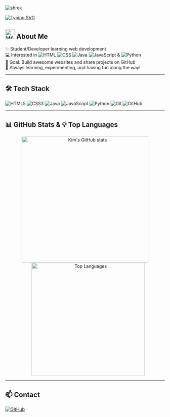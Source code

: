 ![shrek](https://media4.giphy.com/media/v1.Y2lkPTc5MGI3NjExZnlveHl6Nmx2dzRsMGw1ZHFwczZ3amZydHM3eHI0cWtlZjdhdHE2eSZlcD12MV9pbnRlcm5hbF9naWZfYnlfaWQmY3Q9Zw/GqtNlBsWoEXDy/giphy.gif)


[![Typing SVG](https://readme-typing-svg.herokuapp.com?font=Fira+Code&size=30&pause=1000&color=FF0000&center=true&vCenter=true&width=500&lines=Hi%2C+I'm+Kim;From+Thailand+🇹🇭&fontWeight=bold)](https://git.io/typing-svg)


## <img src="https://em-content.zobj.net/source/animated-noto-color-emoji/356/waving-hand_1f44b.gif" alt="Waving Hand" width="30" height="30"> About Me
✨ Student/Developer learning web development  
💻 Interested in ![HTML](https://img.shields.io/badge/HTML-gray) ![CSS](https://img.shields.io/badge/CSS-gray) ![Java](https://img.shields.io/badge/Java-gray) ![JavaScript](https://img.shields.io/badge/JavaScript-gray) & ![Python](https://img.shields.io/badge/Python-gray)  
🚀 Goal: Build awesome websites and share projects on GitHub  
🌟 Always learning, experimenting, and having fun along the way!





---

## 🛠️ Tech Stack
![HTML5](https://img.shields.io/badge/HTML5-E34F26?logo=html5&logoColor=white)
![CSS3](https://img.shields.io/badge/CSS3-1572B6?logo=css3&logoColor=white)
![Java](https://img.shields.io/badge/Java-007396?logo=java&logoColor=white)
![JavaScript](https://img.shields.io/badge/JavaScript-F7DF1E?logo=javascript&logoColor=black)
![Python](https://img.shields.io/badge/Python-3776AB?logo=python&logoColor=white)
![Git](https://img.shields.io/badge/Git-F05032?logo=git&logoColor=white)
![GitHub](https://img.shields.io/badge/GitHub-181717?logo=github&logoColor=white)

---

## 📊 GitHub Stats & 💡 Top Languages
<div style="text-align: center;">
  <img src="https://github-readme-stats.vercel.app/api?username=Kxmm04&show_icons=true&theme=radical" 
       alt="Kim's GitHub stats" width="400" style="display:inline-block;"/>
  <img src="https://github-readme-stats.vercel.app/api/top-langs/?username=Kxmm04&layout=compact&theme=radical" 
       alt="Top Languages" width="358" style="display:inline-block; margin-left:20px;"/>
</div>


---

## 📫 Contact
[![GitHub](https://img.shields.io/badge/GitHub-Kxmm04-black?logo=github)](https://github.com/Kxmm04)  
